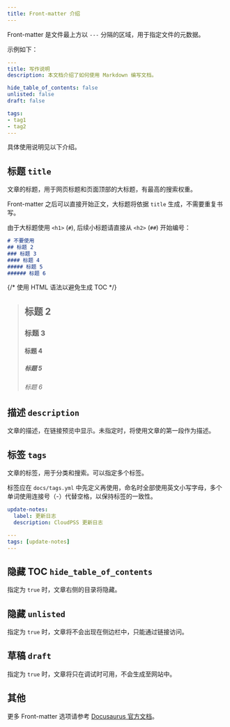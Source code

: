 ```yaml
---
title: Front-matter 介绍
---
```


Front-matter 是文件最上方以 `---` 分隔的区域，用于指定文件的元数据。

示例如下：

```yaml front-matter
---
title: 写作说明
description: 本文档介绍了如何使用 Markdown 编写文档。

hide_table_of_contents: false
unlisted: false
draft: false

tags:
- tag1
- tag2
---

```

具体使用说明见以下介绍。

## 标题 `title`

文章的标题，用于网页标题和页面顶部的大标题，有最高的搜索权重。

Front-matter 之后可以直接开始正文，大标题将依据 `title` 生成，不需要重复书写。

由于大标题使用 `<h1>` (`#`), 后续小标题请直接从 `<h2>` (`##`) 开始编号：

```md subtitles
# 不要使用
## 标题 2
### 标题 3
#### 标题 4
##### 标题 5
###### 标题 6
```

{/* 使用 HTML 语法以避免生成 TOC */}
> <h2>标题 2</h2>
> <h3>标题 3</h3>
> <h4>标题 4</h4>
> <h5>标题 5</h5>
> <h6>标题 6</h6>

## 描述 `description`

文章的描述，在链接预览中显示。未指定时，将使用文章的第一段作为描述。

## 标签 `tags`

文章的标签，用于分类和搜索。可以指定多个标签。

标签应在 `docs/tags.yml` 中先定义再使用，命名时全部使用英文小写字母，多个单词使用连接号（-）代替空格，以保持标签的一致性。

```yaml title="tags.yml"
update-notes:
  label: 更新日志
  description: CloudPSS 更新日志
```

```yaml title="docs.md"
---
tags: [update-notes]
---
```

## 隐藏 TOC `hide_table_of_contents`

指定为 `true` 时，文章右侧的目录将隐藏。

## 隐藏 `unlisted`

指定为 `true` 时，文章将不会出现在侧边栏中，只能通过链接访问。

## 草稿 `draft`

指定为 `true` 时，文章将只在调试时可用，不会生成至网站中。

## 其他

更多 Front-matter 选项请参考 [Docusaurus 官方文档](https://docusaurus.io/zh-CN/docs/api/plugins/@docusaurus/plugin-content-docs#markdown-front-matter)。